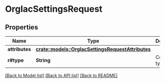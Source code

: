 # OrgIacSettingsRequest

## Properties

Name | Type | Description | Notes
------------ | ------------- | ------------- | -------------
**attributes** | [**crate::models::OrgIacSettingsRequestAttributes**](OrgIacSettingsRequest_attributes.md) |  | 
**r#type** | **String** | Content type | 

[[Back to Model list]](../README.md#documentation-for-models) [[Back to API list]](../README.md#documentation-for-api-endpoints) [[Back to README]](../README.md)


